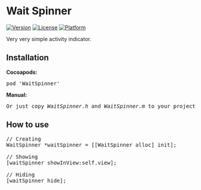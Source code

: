# Wait Spinner

[![Version](https://img.shields.io/cocoapods/v/WaitSpinner.svg?style=flat)](http://cocoadocs.org/docsets/WaitSpinner)
[![License](https://img.shields.io/cocoapods/l/WaitSpinner.svg?style=flat)](http://cocoadocs.org/docsets/WaitSpinner)
[![Platform](https://img.shields.io/cocoapods/p/WaitSpinner.svg?style=flat)](http://cocoadocs.org/docsets/WaitSpinner)

Very very simple activity indicator.

## Installation

<b>Cocoapods:</b>

<pre>
pod 'WaitSpinner'
</pre>

<b>Manual:</b>

<pre>
Or just copy <i>WaitSpinner.h</i> and <i>WaitSpinner.m</i> to your project.
</pre>

## How to use
<pre>
// Creating
WaitSpinner *waitSpinner = [[WaitSpinner alloc] init];

// Showing
[waitSpinner showInView:self.view];

// Hiding
[waitSpinner hide];
</pre>
